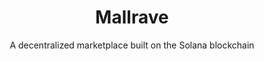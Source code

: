 <div align="center">
  <h1>Mallrave</h1>
  <p>A decentralized marketplace built on the Solana blockchain</p>
</div>
